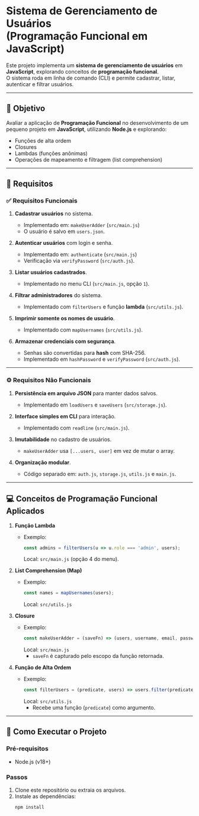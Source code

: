 # Sistema de Gerenciamento de Usuários <br> (Programação Funcional em JavaScript)

Este projeto implementa um **sistema de gerenciamento de usuários** em **JavaScript**, explorando conceitos de **programação funcional**.  
O sistema roda em linha de comando (CLI) e permite cadastrar, listar, autenticar e filtrar usuários.  

---

## 🎯 Objetivo
Avaliar a aplicação de **Programação Funcional** no desenvolvimento de um pequeno projeto em **JavaScript**, utilizando **Node.js** e explorando:
- Funções de alta ordem  
- Closures  
- Lambdas (funções anônimas)  
- Operações de mapeamento e filtragem (list comprehension)

---

## 📝 Requisitos

### ✅ Requisitos Funcionais
1. **Cadastrar usuários** no sistema.  
   - Implementado em: `makeUserAdder` (`src/main.js`)  
   - O usuário é salvo em `users.json`.  

2. **Autenticar usuários** com login e senha.  
   - Implementado em: `authenticate` (`src/main.js`)  
   - Verificação via `verifyPassword` (`src/auth.js`).  

3. **Listar usuários cadastrados**.  
   - Implementado no menu CLI (`src/main.js`, opção `1`).  

4. **Filtrar administradores** do sistema.  
   - Implementado com `filterUsers` e função **lambda** (`src/utils.js`).  

5. **Imprimir somente os nomes de usuário**.  
   - Implementado com `mapUsernames` (`src/utils.js`).  

6. **Armazenar credenciais com segurança**.  
   - Senhas são convertidas para **hash** com SHA-256.  
   - Implementado em `hashPassword` e `verifyPassword` (`src/auth.js`).  

---

### ⚙️ Requisitos Não Funcionais
1. **Persistência em arquivo JSON** para manter dados salvos.  
   - Implementado em `loadUsers` e `saveUsers` (`src/storage.js`).  

2. **Interface simples em CLI** para interação.  
   - Implementado com `readline` (`src/main.js`).  

3. **Imutabilidade** no cadastro de usuários.  
   - `makeUserAdder` usa `[...users, user]` em vez de mutar o array.  

4. **Organização modular**.  
   - Código separado em: `auth.js`, `storage.js`, `utils.js` e `main.js`.  

---

## 💻 Conceitos de Programação Funcional Aplicados

1. **Função Lambda**  
   - Exemplo:  
     ```js
     const admins = filterUsers(u => u.role === 'admin', users);
     ```  
     Local: `src/main.js` (opção 4 do menu).  

2. **List Comprehension (Map)**  
   - Exemplo:  
     ```js
     const names = mapUsernames(users);
     ```  
     Local: `src/utils.js`  

3. **Closure**  
   - Exemplo:  
     ```js
     const makeUserAdder = (saveFn) => (users, username, email, password, role = 'user') => { ... }
     ```  
     Local: `src/main.js`  
     - `saveFn` é capturado pelo escopo da função retornada.  

4. **Função de Alta Ordem**  
   - Exemplo:  
     ```js
     const filterUsers = (predicate, users) => users.filter(predicate);
     ```  
     Local: `src/utils.js`  
     - Recebe uma função (`predicate`) como argumento.  

---

## 🚀 Como Executar o Projeto

### Pré-requisitos
- Node.js (v18+)  

### Passos
1. Clone este repositório ou extraia os arquivos.  
2. Instale as dependências:  
   ```bash
   npm install
